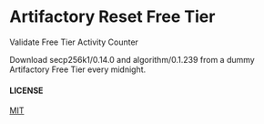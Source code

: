 # Artifactory Reset Free Tier

Validate Free Tier Activity Counter

Download secp256k1/0.14.0 and algorithm/0.1.239 from a dummy Artifactory Free Tier every midnight.


#### LICENSE
[MIT](LICENSE.md)



